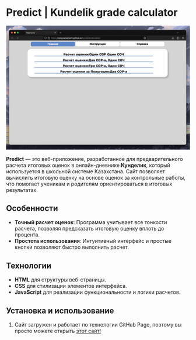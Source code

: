 
# Predict | Kundelik grade calculator

![Скриншот сайта](./screenshot/screenmain.png) 

**Predict** — это веб-приложение, разработанное для предварительного расчета итоговых оценок в онлайн-дневнике **Кунделик**, который используется в школьной системе Казахстана. Сайт позволяет вычислить итоговую оценку на основе оценок за контрольные работы, что помогает ученикам и родителям ориентироваться в итоговых результатах.

## Особенности

- **Точный расчет оценок**: Программа учитывает все тонкости расчета, позволяя предсказать итоговую оценку вплоть до процента.
- **Простота использования**: Интуитивный интерфейс и простые кнопки позволяют быстро выполнить расчет.

## Технологии

- **HTML** для структуры веб-страницы.
- **CSS** для стилизации элементов интерфейса.
- **JavaScript** для реализации функциональности и логики расчетов.

## Установка и использование

1. Сайт загружен и работает по технологии GitHub Page, поэтому вы просто можете открыть [этот сайт!](https://hhhakky.github.io/Predict/)

